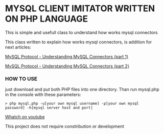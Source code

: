 # MYSQL CLIENT IMITATOR WRITTEN ON PHP LANGUAGE
This is simple and usefull class to understand how works mysql connectors

This class written to explain how works mysql connectors, is addition for next articles:

[MySQL Protocol - Understanding MySQL Connectors (part 1)](http://elshadaghazade.info/blog/mysql/mysql-protocol-understanding-mysql-connectors-part-1/)

[MySQL Protocol - Understanding MySQL Connectors (part 2)](http://elshadaghazade.info/blog/mysql/mysql-protocol-understanding-mysql-connectors-part-2/)

### HOW TO USE
just download and put both PHP files into one directory. Than run mysql.php in the console with these parameters:
```shell
> php mysql.php -u[your own mysql username] -p[your own mysql password] -h[mysql server host and port]
```
[Whatch on youtube](https://www.youtube.com/watch?v=ag1yHUeR-V0)

This project does not require constribution or development
